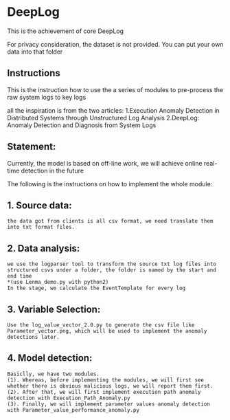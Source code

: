 # DeepLog
This is the achievement of core DeepLog

For privacy consideration, the dataset is not provided. You can put your own data into that folder

## Instructions
This is the instruction how to use the a series of modules to pre-process the raw system logs to key logs

all the inspiration is from the two articles: 
	1.Execution Anomaly Detection in Distributed Systems through Unstructured Log Analysis
	2.DeepLog: Anomaly Detection and Diagnosis from System Logs

## Statement:
Currently, the model is based on off-line work, we will achieve online real-time detection in the future

The following is the instructions on how to implement the whole module:
##  1. Source data:
	the data got from clients is all csv format, we need translate them into txt format files.

##  2. Data analysis:
	we use the logparser tool to transform the source txt log files into structured csvs under a folder, the folder is named by the start and end time
	*(use Lenma_demo.py with python2)
	In the stage, we calculate the EventTemplate for every log

##  3. Variable Selection:
	Use the log_value_vector_2.0.py to generate the csv file like Parameter_vector.png, which will be used to implement the anomaly detections later.

##  4. Model detection:
	Basiclly, we have two modules. 
	(1). Whereas, before implementing the modules, we will first see whether there is obvious malicious logs, we will report them first.
	(2). After that, we will first implement execution path anomaly detection with Execution_Path_Anomaly.py
	(3). Finally, we will implement parameter values anomaly detection with Parameter_value_performance_anomaly.py	




